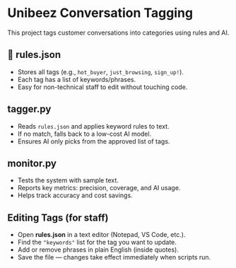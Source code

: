# Unibeez Conversation Tagging

This project tags customer conversations into categories using rules and AI. 

## 📄 rules.json
- Stores all tags (e.g., `hot_buyer`, `just_browsing`, `sign_up!`).  
- Each tag has a list of keywords/phrases.  
- Easy for non-technical staff to edit without touching code.  

## tagger.py
- Reads `rules.json` and applies keyword rules to text.  
- If no match, falls back to a low-cost AI model.  
- Ensures AI only picks from the approved list of tags.  

## monitor.py
- Tests the system with sample text.  
- Reports key metrics: precision, coverage, and AI usage.  
- Helps track accuracy and cost savings.  

## Editing Tags (for staff)
- Open **rules.json** in a text editor (Notepad, VS Code, etc.).  
- Find the `"keywords"` list for the tag you want to update.  
- Add or remove phrases in plain English (inside quotes).  
- Save the file — changes take effect immediately when scripts run.  
